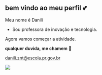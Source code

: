 ## bem vindo ao meu perfil 💕


Meu nome é Danili 

- Sou professora de inovação e tecnologia.

Agora vamos começar a atividade.

**qualquer duvida, me chamem** 📧

danili.znt@escola.pr.gov.br

![](https://media.tenor.com/GSpDR5XnCvgAAAAM/cute.gif
)


